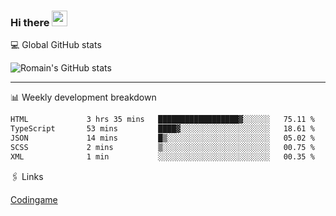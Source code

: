 ### Hi there <img src="https://media.giphy.com/media/hvRJCLFzcasrR4ia7z/giphy.gif" width="25px" height="25px">

💻 Global GitHub stats


![Romain's GitHub stats](https://github-readme-stats.vercel.app/api?username=Flasssh&show_icons=true&theme=tokyonight)

---

📊 Weekly development breakdown
<!--START_SECTION:waka-->

```txt
HTML             3 hrs 35 mins   ██████████████████▓░░░░░░   75.11 %
TypeScript       53 mins         ████▓░░░░░░░░░░░░░░░░░░░░   18.61 %
JSON             14 mins         █▒░░░░░░░░░░░░░░░░░░░░░░░   05.02 %
SCSS             2 mins          ▒░░░░░░░░░░░░░░░░░░░░░░░░   00.75 %
XML              1 min           ░░░░░░░░░░░░░░░░░░░░░░░░░   00.35 %
```

<!--END_SECTION:waka-->

🖇 Links

[Codingame](https://www.codingame.com/profile/defc3ee5279aecc1bb6114e1f994ea9b3325423)
